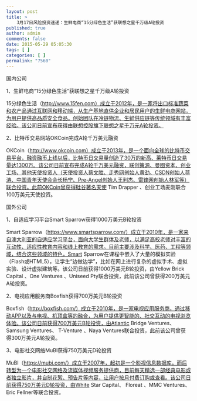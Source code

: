 ```yaml
---
layout: post
title: >
    3月17日风险投资速递：生鲜电商“15分绿色生活”获联想之星千万级A轮投资
published: true
author: admin
comments: false
date: 2015-05-29 05:05:30
tags: [ ]
categories: [ ]
permalink: "7560"
---
```



国内公司

1、生鲜电商“15分绿色生活”获联想之星千万级A轮投资

15分绿色生活（http://www.15fen.com）成立于2012年，是一家将出口标准蔬菜和农产品通过互联网和移动端，从生产基地直供企业和居民用户的生鲜电商网站，为用户提供高品质安全食品。创始团队在冷链物流、生鲜供应链等传统领域有丰富经验。该公司日前宣布获得由联想控股旗下联想之星千万元A轮投资。

2、比特币交易网站OKCoin完成A轮千万美元融资

OKCoin（http://www.okcoin.com）成立于2013年，是一个面向全球的比特币交易平台，融资融币上线以后，比特币日交易量创造了30万的新高、莱特币日交易量达1300万。该公司日前宣布完成A轮千万美元融资，联创策源、曼图资本、创业工场、其他天使投资人（天使投资人蔡文胜、走秀网创始人黄劲、CSDN创始人蒋涛、中国青年天使会会长杨宁、Pre-Angel创始人王利杰、雷锋网创始人林军等）联合投资。此前OKCoin曾获得硅谷著名天使 Tim Drapper 、创业工场麦刚联合100万美元天使投资。

国外公司

1、自适应学习平台Smart Sparrow获得1000万美元B轮投资

Smart Sparrow（https://www.smartsparrow.com/）成立于2010年，是一家来自澳大利亚的自适应学习平台，面向大学生群体及老师，以满足高校老师对丰富的互动性、适应性教育内容和线上教育的需求。目前主要涉及科学、医药、工程等领域，结合这些领域的特色，Smart Sparrow在课程中嵌入了大量的模拟实验（Flash或HTML5），让学生“边做边学”，比如在网上进行复杂的虚拟手术、虚拟实验、设计虚拟建筑等。该公司日前获得1000万美元B轮投资，由Yellow Brick Capital 、One Ventures 、Uniseed Pty联合投资，此前该公司曾获得200万美元A轮投资。

2、电视应用服务商Boxfish获得700万美元B轮投资

Boxfish（http://boxfish.com/）成立于2010年，是一家电视应用服务商，通过移动APP以及与电视、机顶盒等的融合，为用户提供更智能的、社交互动的电视浏览体验。该公司日前获得700万美元B轮投资，由Atlantic Bridge Ventures、 Samsung Ventures、 T-Venture 、Naya Ventures联合投资，此前该公司曾获得300万美元A轮投资。

3、电影社交网络MuBI获得750万美元D轮投资

MuBI（https://mubi.com/）成立于2007年，起初是一个影视信息数据库，而后转型为一个电影社交网络及流媒体视频服务提供商，目前每天精选一部经典电影或者独立影片，并自制花絮、预告片等内容，让用户按月付费订购或查看。该公司日前获得750万美元D轮投资，由White Star Capital、 Floreat 、MMC Ventures、 Eric Fellner等联合投资。